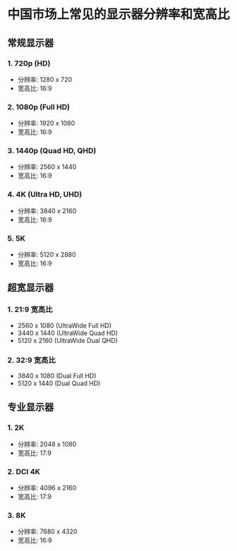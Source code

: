 # 中国市场上常见的显示器分辨率和宽高比

## 常规显示器

### 1. 720p (HD)

- 分辨率: 1280 x 720
- 宽高比: 16:9

### 2. 1080p (Full HD)

- 分辨率: 1920 x 1080
- 宽高比: 16:9

### 3. 1440p (Quad HD, QHD)

- 分辨率: 2560 x 1440
- 宽高比: 16:9

### 4. 4K (Ultra HD, UHD)

- 分辨率: 3840 x 2160
- 宽高比: 16:9

### 5. 5K

- 分辨率: 5120 x 2880
- 宽高比: 16:9

## 超宽显示器

### 1. 21:9 宽高比

- 2560 x 1080 (UltraWide Full HD)
- 3440 x 1440 (UltraWide Quad HD)
- 5120 x 2160 (UltraWide Dual QHD)

### 2. 32:9 宽高比

- 3840 x 1080 (Dual Full HD)
- 5120 x 1440 (Dual Quad HD)

## 专业显示器

### 1. 2K

- 分辨率: 2048 x 1080
- 宽高比: 17:9

### 2. DCI 4K

- 分辨率: 4096 x 2160
- 宽高比: 17:9

### 3. 8K

- 分辨率: 7680 x 4320
- 宽高比: 16:9
